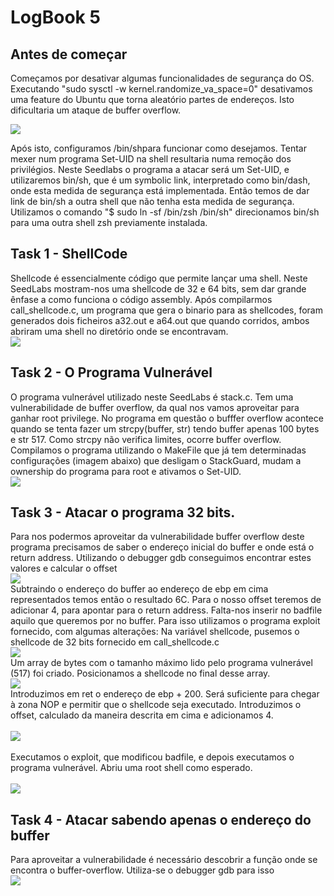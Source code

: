 # LogBook 5

## Antes de começar
Começamos por desativar algumas funcionalidades de segurança do OS. Executando "sudo sysctl -w kernel.randomize_va_space=0" desativamos uma feature do Ubuntu que torna aleatório partes de endereços. Isto dificultaria um ataque de buffer overflow. <br>

![](../pictures/log5pic1.png)
<br>

Após isto, configuramos /bin/shpara funcionar como desejamos. Tentar mexer num programa Set-UID na shell resultaria numa remoção dos privilégios.
Neste Seedlabs o programa a atacar será um Set-UID, e utilizaremos bin/sh, que é um symbolic link, interpretado como bin/dash, onde esta medida de segurança está implementada. Então temos de dar link de bin/sh a outra shell que não tenha esta medida de segurança. Utilizamos o comando "$ sudo ln -sf /bin/zsh /bin/sh" direcionamos bin/sh para uma outra shell zsh previamente instalada.


## Task 1 - ShellCode
Shellcode é essencialmente código que permite lançar uma shell. Neste SeedLabs mostram-nos uma shellcode de 32 e 64 bits, sem dar grande ênfase a como funciona o código assembly. 
Após compilarmos call_shellcode.c, um programa que gera o binario para as shellcodes, foram generados dois ficheiros a32.out e a64.out que quando corridos, ambos abriram uma shell no diretório onde se encontravam. <br>
![](../pictures/shells.png)
<br>
## Task 2 - O Programa Vulnerável
O programa vulnerável utilizado neste SeedLabs é stack.c. Tem uma vulnerabilidade de buffer overflow, da qual nos vamos aproveitar para ganhar root privilege.
No programa em questão o bufffer overflow acontece quando se tenta fazer um strcpy(buffer, str) tendo buffer apenas 100 bytes e str 517. Como strcpy não verifica limites, ocorre buffer overflow. Compilamos o programa utilizando o MakeFile que já tem determinadas configurações (imagem abaixo) que desligam o StackGuard, mudam a ownership do programa para root e ativamos o Set-UID. <br>
![](../pictures/log5pic3.png)<br>

## Task 3 - Atacar o programa 32 bits.

Para nos podermos aproveitar da vulnerabilidade buffer overflow deste programa precisamos de saber o endereço inicial do buffer e onde está o return address. Utilizando o debugger gdb conseguimos encontrar estes valores e calcular o offset <br>
![](../pictures/log5pic4.png) <br>
Subtraindo o endereço do buffer ao endereço de ebp em cima representados temos então o resultado 6C. Para o nosso offset teremos de adicionar 4, para apontar para o return address.
Falta-nos inserir no badfile aquilo que queremos por no buffer. Para isso utilizamos o programa exploit fornecido, com algumas alterações:
Na variável shellcode, pusemos o shellcode de 32 bits fornecido em call_shellcode.c <br>
![](../pictures/log5pic5.png)<br>
Um array de bytes com o tamanho máximo lido pelo programa vulnerável (517) foi criado. Posicionamos a shellcode no final desse array.<br>
![](../pictures/log5pic6.png)<br>
Introduzimos em ret o endereço de ebp + 200. Será suficiente para chegar à zona NOP e permitir que o shellcode seja executado. Introduzimos o offset, calculado da maneira descrita em cima e adicionamos 4. <br><br>
![](../pictures/log5pic7.png)
<br><br>
Executamos o exploit, que modificou badfile, e depois executamos o programa vulnerável. Abriu uma root shell como esperado. <br><br>
![](../pictures/log5pic8.png)

## Task 4 - Atacar sabendo apenas o endereço do buffer

Para aproveitar  a vulnerabilidade é necessário descobrir a função onde se encontra o buffer-overflow. Utiliza-se o debugger gdb para isso <br>
![](../pictures/log5pic9.png) <br>






